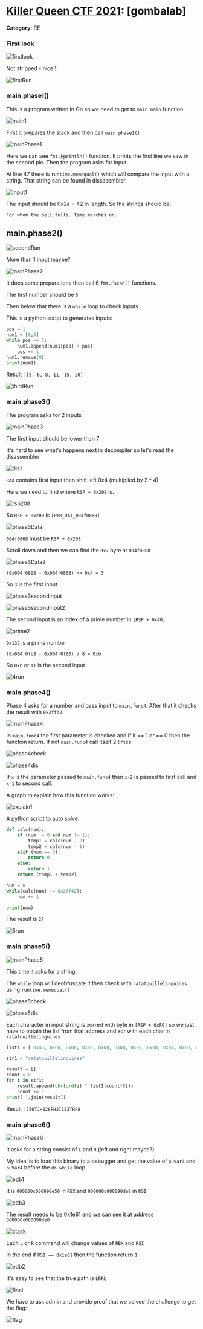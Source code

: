 # [Killer Queen CTF 2021](https://2021.killerqueenctf.org/): [gombalab]

**Category:** RE

### First look

![firstlook](pic/firstlook.png)

Not stripped - nice!!!

![firstRun](pic/firstRun.png)

### main.phase1()

This is a program written in Go so we need to get to `main.main` function

![main1](pic/main1.png)

First it prepares the stack and then call `main.phase1()`

![mainPhase1](pic/mainPhase1.png)

Here we can see `fmt.Fprintln()` function. It prints the first line we saw in the second pic. Then the program asks for input.

At line 47 there is `runtime.memequal()` which will compare the input with a string. That string can be found in dissasembler.

![input1](pic/input1.png)

The input should be 0x2a = 42 in length. So the strings should be:

`For whom the bell tolls. Time marches on.`


## main.phase2()

![secondRun](pic/secondRun.png)

More than 1 input maybe?

![mainPhase2](pic/mainPhase2.png)

It does some preparations then call 6 `fmt.Fscan()` functions.

The first number should be `5`

Then below that there is a `while` loop to check inputs.

This is a python script to generates inputs:

```python
pos = 1
num1 = [0,5]
while pos <= 5:
	num1.append(num1[pos] + pos)
	pos += 1
num1.remove(0)
print(num1)
```

Result : `[5, 6, 8, 11, 15, 20]`

![thirdRun](pic/thirdRun.png)

### main.phase3()

The program asks for 2 inputs

![mainPhase3](pic/mainPhase3.png)

The first input should be lower than 7

It's hard to see what's happens next in decompiler so let's read the disassembler

![dis1](pic/dis1.png)

`RAX` contains first input then shift left 0x4 (multiplied by 2 ^ 4) 

Here we need to find where `RSP + 0x208` is.

![rsp208](pic/rsp208.png)

So `RSP + 0x200` is `[PTR_DAT_004f0860]`

![phase3Data](pic/phase3Data.png)

`004f0868` must be `RSP + 0x208`

Scroll down and then we can find the `0x7` byte at `004f0898`

![phase3Data2](pic/phase3Data2.png)

`(0x004f0898 - 0x004f0868) >> 0x4 = 3`

So `3` is the first input

![phase3secondinput](pic/phase3secondinput.png)

![phase3secondinput2](pic/phase3secondinput2.png)

The second input is an index of a prime number in `[RSP + 0x40]`

![prime2](pic/prime2.png)

`0x137` is a prime number

`(0x004f0fb8 - 0x004f0f60) / 8 = 0xb`

So `0xb` or `11` is the second input

![4run](pic/4run.png)

### main.phase4()

Phase 4 asks for a number and pass input to `main.func4`. After that it checks the result with `0x2ff42`.

![mainPhase4](pic/mainPhase4.png)

In `main.func4` the first parameter is checked and if it == 1 or == 0 then the function return. If not `main.func4` call itself 2 times.

![phase4check](pic/phase4check.png)

![phase4dis](pic/phase4dis.png)

If `x` is the parameter passed to `main.func4` then `x-2` is passed to first call and `x-1` to second call.

A graph to explain how this function works:

![explain1](pic/explain1.png)

A python script to auto solve:

```python
def calc(num):
	if (num != 0 and num != 1):
		temp1 = calc(num - 2)
		temp2 = calc(num - 1)
	elif (num == 0):
		return 0
	else:
		return 1
	return (temp1 + temp2)

num = 0
while(calc(num) != 0x2ff42):
	num += 1

print(num)
```

The result is `27`

![5run](pic/5run.png)

### main.phase5()

![mainPhase5](pic/mainPhase5.png)

This time it asks for a string.

The `while` loop will deobfuscate it then check with `ratatouillelinguines` using `runtime.memequal()`

![phase5check](pic/phase5check.png)

![phase5dis](pic/phase5dis.png)

Each character in input string is xor-ed with byte in `[RSP + 0xF0]` so we just have to obtain the list from that address and xor with each char in `ratatouillelinguines`

```python
list1 = [ 0x45, 0x00, 0x00, 0x00, 0x00, 0x00, 0x00, 0x00, 0x54, 0x00, 0x00, 0x00, 0x00, 0x00, 0x00, 0x00, 0x44, 0x00, 0x00, 0x00, 0x00, 0x00, 0x00, 0x00, 0x35, 0x00, 0x00, 0x00, 0x00, 0x00, 0x00, 0x00, 0x3e, 0x00, 0x00, 0x00, 0x00, 0x00, 0x00, 0x00, 0x27, 0x00, 0x00, 0x00, 0x00, 0x00, 0x00, 0x00, 0x4d, 0x00, 0x00, 0x00, 0x00, 0x00, 0x00, 0x00, 0x5b, 0x00, 0x00, 0x00, 0x00, 0x00, 0x00, 0x00, 0x5a, 0x00, 0x00, 0x00, 0x00, 0x00, 0x00, 0x00, 0x2a, 0x00, 0x00, 0x00, 0x00, 0x00, 0x00, 0x00, 0x2d, 0x00, 0x00, 0x00, 0x00, 0x00, 0x00, 0x00, 0x26, 0x00, 0x00, 0x00, 0x00, 0x00, 0x00, 0x00, 0x20, 0x00, 0x00, 0x00, 0x00, 0x00, 0x00, 0x00, 0x5f, 0x00, 0x00, 0x00, 0x00, 0x00, 0x00, 0x00, 0x5f, 0x00, 0x00, 0x00, 0x00, 0x00, 0x00, 0x00, 0x46, 0x00, 0x00, 0x00, 0x00, 0x00, 0x00, 0x00, 0x3d, 0x00, 0x00, 0x00, 0x00, 0x00, 0x00, 0x00, 0x3c, 0x00, 0x00, 0x00, 0x00, 0x00, 0x00, 0x00, 0x23, 0x00, 0x00, 0x00, 0x00, 0x00, 0x00, 0x00, 0x4b, 0x00, 0x00, 0x00, 0x00, 0x00, 0x00, 0x00 ]

str1 = "ratatouillelinguines"

result = []
count = 0
for i in str1:
	result.append(chr(ord(i) ^ list1[count*8]))
	count += 1
print(''.join(result))

```

Result : `750TJH826FHJI183TRF8`


### main.phase6()

![mainPhase6](pic/mainPhase6.png)

It asks for a string consist of `L` and `R` (left and right maybe?)

My ideal is to load this binary to a debugger and get the value of `puVar3` and `puVar4` before the `do while` loop

![edb1](pic/edb1.png)

It is `000000c000090e50` in `RBX` and `000000c000090da8` in `RSI`

![edb3](pic/edb3.png)

The result needs to be 0x1e61 and we can see it at address `000000c000090de0`

![stack](pic/stack.png)

Each `L` or `R` command will change values of `RBX` and `RSI`

In the end if `RSI == 0x1e61` then the function return `1` 

![edb2](pic/edb2.png)

It's easy to see that the true path is `LRRL`

![final](pic/final.png)

We have to ask admin and provide proof that we solved the challenge to get the flag:

![flag](pic/flag.png)
